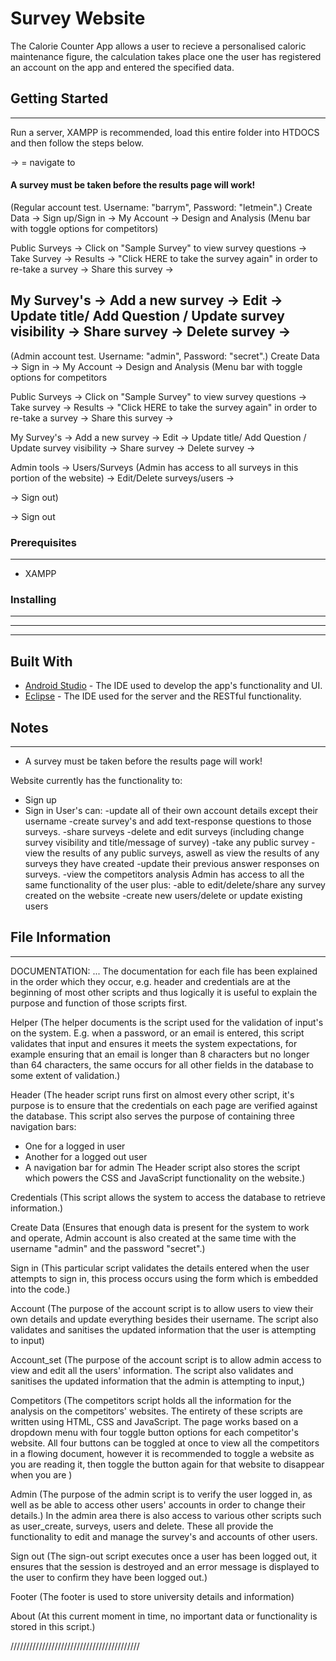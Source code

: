 
# Survey Website

The Calorie Counter App allows a user to recieve a personalised caloric maintenance figure, the calculation takes place one the user has registered an account on the app and entered the specified data.

## Getting Started
----
Run a server, XAMPP is recommended, load this entire folder into HTDOCS and then follow the steps below.

-> = navigate to
<h4>A survey must be taken before the results page will work!</h4>

(Regular account test. Username: "barrym", Password: "letmein".) 
Create Data -> Sign up/Sign in -> My Account -> Design and Analysis (Menu bar with toggle options for competitors)

Public Surveys -> Click on "Sample Survey" to view survey questions -> Take Survey -> Results -> "Click HERE to take the survey again" in order to re-take a survey -> Share this survey -> 

My Survey's -> Add a new survey -> Edit -> Update title/ Add Question / Update survey visibility -> Share survey -> Delete survey ->
----
(Admin account test. Username: "admin", Password: "secret".)
Create Data -> Sign in -> My Account -> Design and Analysis (Menu bar with toggle options for competitors

Public Surveys -> Click on "Sample Survey" to view survey questions -> Take survey -> Results -> "Click HERE to take the survey again" in order to re-take a survey -> Share this survey -> 

My Survey's -> Add a new survey -> Edit -> Update title/ Add Question / Update survey visibility -> Share survey -> Delete survey ->

Admin tools -> Users/Surveys (Admin has access to all surveys in this portion of the website) -> Edit/Delete surveys/users ->

 -> Sign out)

 -> Sign out

### Prerequisites
----
* XAMPP

### Installing
----

***


***


## Built With

* [Android Studio](https://developer.android.com/studio) - The IDE used to develop the app's functionality and UI.
* [Eclipse](https://maven.apache.org/) - The IDE used for the server and the RESTful functionality.


## Notes
----
* A survey must be taken before the results page will work!

Website currently has the functionality to:

* Sign up
* Sign in
User's can: 
-update all of their own account details except their username
-create survey's and add text-response questions to those surveys.
-share surveys
-delete and edit surveys (including change survey visibility and title/message of survey)
-take any public survey
-view the results of any public surveys, aswell as view the results of any surveys they have created
-update their previous answer responses on surveys.
-view the competitors analysis
Admin has access to all the same functionality of the user plus:
-able to edit/delete/share any survey created on the website
-create new users/delete or update existing users

## File Information
----
DOCUMENTATION:
...
The documentation for each file has been explained in the order which they occur, e.g. header and credentials are at the beginning of most other scripts and thus logically it is useful to explain the purpose and function of those scripts first.

Helper (The helper documents is the script used for the validation of input's on the system. E.g. when a password, or an email is entered, this script validates that input and ensures it meets the system expectations, for example ensuring that an email is longer than 8 characters but no longer than 64 characters, the same occurs for all other fields in the database to some extent of validation.)

Header (The header script runs first on almost every other script, it's purpose is to ensure that the credentials on each page are verified against the database. This script also serves the purpose of containing three navigation bars:
- One for a logged in user 
- Another for a logged out user
- A navigation bar for admin
The Header script also stores the script which powers the CSS and JavaScript functionality on the website.)

Credentials (This script allows the system to access the database to retrieve information.)

Create Data (Ensures that enough data is present for the system to work and operate, Admin account is also created at the same time with the username "admin" and the password "secret".)

Sign in (This particular script validates the details entered when the user attempts to sign in, this process occurs using the form which is embedded into the code.)

Account (The purpose of the account script is to allow users to view their own details and update everything besides their username. The script also validates and sanitises the updated information that the user is attempting to input)

Account_set (The purpose of the account script is to allow admin access to view and edit all the users' information. The script also validates and sanitises the updated information that the admin is attempting to input,)

Competitors (The competitors script holds all the information for the analysis on the competitors' websites. The entirety of these scripts are written using HTML, CSS and JavaScript. The page works based on a dropdown menu with four toggle button options for each competitor's website. All four buttons can be toggled at once to view all the competitors in a flowing document, however it is recommended to toggle a website as you are reading it, then toggle the button again for that website to disappear when you are )

Admin (The purpose of the admin script is to verify the user logged in, as well as be able to access other users' accounts in order to change their details.) In the admin area there is also access to various other scripts such as user_create, surveys, users and delete. These all provide the functionality to edit and manage the survey's and accounts of other users.

Sign out (The sign-out script executes once a user has been logged out, it ensures that the session is destroyed and an error message is displayed to the user to confirm they have been logged out.)

Footer (The footer is used to store university details and information)

About (At this current moment in time, no important data or functionality is stored in this script.)

/////////////////////////////////////////

